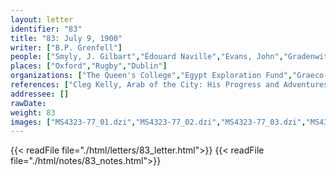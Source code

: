 ```yaml
---
layout: letter
identifier: "83"
title: "83: July 9, 1900"
writer: ["B.P. Grenfell"]
people: ["Smyly, J. Gilbart","Édouard Naville","Evans, John","Gradenwitz, Otto","Petrie, Flinders","O'Brien, Nelly","Mahaffy, John Pentland","William Tyssen-Amherst, 1st Baron Amherst of Hackney","Grenfell, Bernard Pyne"]
places: ["Oxford","Rugby","Dublin"]
organizations: ["The Queen's College","Egypt Exploration Fund","Graeco-Roman Branch","The Wallace Company"]
references: ["Cleg Kelly, Arab of the City: His Progress and Adventures"]
addressee: []
rawDate: 
weight: 83
images: ["MS4323-77_01.dzi","MS4323-77_02.dzi","MS4323-77_03.dzi","MS4323-77_04.dzi"]
---
```

{{< readFile file="./html/letters/83_letter.html">}}
{{< readFile file="./html/notes/83_notes.html">}}